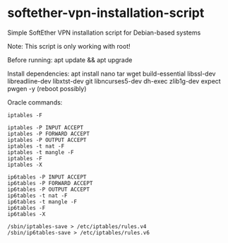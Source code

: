 # softether-vpn-installation-script
Simple SoftEther VPN installation script for Debian-based systems

Note: This script is only working with root!

Before running:
apt update && apt upgrade

Install dependencies:
apt install nano tar wget build-essential libssl-dev libreadline-dev libxtst-dev git libncurses5-dev dh-exec zlib1g-dev expect pwgen -y
(reboot possibly)

Oracle commands:
```
iptables -F

iptables -P INPUT ACCEPT
iptables -P FORWARD ACCEPT
iptables -P OUTPUT ACCEPT
iptables -t nat -F
iptables -t mangle -F
iptables -F
iptables -X

ip6tables -P INPUT ACCEPT
ip6tables -P FORWARD ACCEPT
ip6tables -P OUTPUT ACCEPT
ip6tables -t nat -F
ip6tables -t mangle -F
ip6tables -F
ip6tables -X

/sbin/iptables-save > /etc/iptables/rules.v4
/sbin/ip6tables-save > /etc/iptables/rules.v6
```

